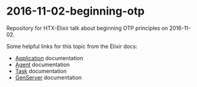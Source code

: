 # 2016-11-02-beginning-otp
Repository for HTX-Elixir talk about beginning OTP principles on 2016-11-02.

Some helpful links for this topic from the Elixir docs:

* [Application](http://elixir-lang.org/docs/stable/elixir/Application.html) documentation
* [Agent](http://elixir-lang.org/docs/stable/elixir/Agent.html) documentation
* [Task](http://elixir-lang.org/docs/stable/elixir/Task.html) documentation
* [GenServer](http://elixir-lang.org/docs/stable/elixir/GenServer.html) documentation